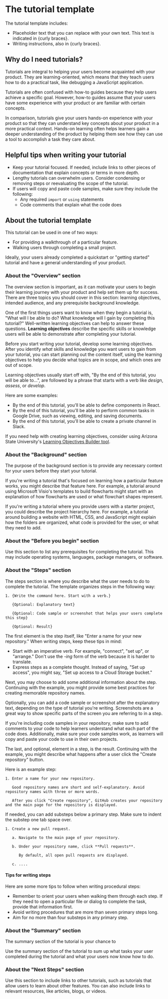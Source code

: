 # The tutorial template

The tutorial template includes:

* Placeholder text that you can replace with your own text. This text is indicated in {curly braces}.
* Writing instructions, also in {curly braces}.

## Why do I need tutorials?

Tutorials are integral to helping your users become acquainted with your product. They are learning-oriented, which means that they teach users how to do a practical task, like debugging a JavaScript application. 

Tutorials are often confused with how-to guides because they help users achieve a specific goal. However, how-to guides assume that your users have some experience with your product or are familiar with certain concepts. 

In comparison, tutorials give your users hands-on experience with your product so that they can understand key concepts about your product in a more practical context. Hands-on learning often helps learners gain a deeper understanding of the product by helping them see how they can use a tool to accomplish a task they care about.

## Helpful tips when writing your tutorial 

* Keep your tutorial focused. If needed, include links to other pieces of documentation that explain concepts or terms in more depth.
* Lengthy tutorials can overwhelm users. Consider condensing or removing steps or reevaluating the scope of the tutorial.
* If users will copy and paste code samples, make sure they include the following:
  * Any required `import` or `using` statements
  * Code comments that explain what the code does 

## About the tutorial template 

This tutorial can be used in one of two ways: 
* For providing a walkthrough of a particular feature.
* Walking users through completing a small project. 

Ideally, your users already completed a quickstart or "getting started" tutorial and have a general understanding of your product.  

### About the "Overview" section

The overview section is important, as it can motivate your users to begin their learning journey with your product and help set them up for success. There are three topics you should cover in this section: learning objectives, intended audience, and any prerequisite background knowledge. 

One of the first things users want to know when they begin a tutorial is, "What will I be able to do? What knowledge will I gain by completing this tutorial?" Well-written learning objectives can help to answer these questions. **Learning objectives** describe the specific skills or knowledge users will be able to demonstrate after completing your tutorial.

Before you start writing your tutorial, develop some learning objectives. After you identify *what* skills and knowledge you want users to gain from your tutorial, you can start planning out the content itself, using the learning objectives to help you decide what topics are in scope, and which ones are out of scope. 

Learning objectives usually start off with, "By the end of this tutorial, you will be able to...", are followed by a phrase that starts with a verb like *design*, *assess*, or *develop*.

Here are some examples:

* By the end of this tutorial, you'll be able to define components in React.
* By the end of this tutorial, you'll be able to perform common tasks in Google Drive, such as viewing, editing, and saving documents.
* By the end of this tutorial, you'll be able to create a private channel in Slack.

If you need help with creating learning objectives, consider using Arizona State University's [Learning Objectives Builder tool](https://teachonline.asu.edu/objectives-builder/).

### About the "Background" section

The purpose of the background section is to provide any necessary context for your users before they start your tutorial. 

If you're writing a tutorial that's focused on learning how a particular feature works, you might describe that feature here. For example, a tutorial around using Microsoft Visio's templates to build flowcharts might start with an explanation of how flowcharts are used or what flowchart shapes represent. 

If you're writing a tutorial where you provide users with a starter project, you could describe the project hierarchy here. For example, a tutorial around building a website with HTML, CSS, and JavaScript might explain how the folders are organized, what code is provided for the user, or what they need to add.

### About the "Before you begin" section

Use this section to list any prerequisites for completing the tutorial. This may include operating systems, languages, package managers, or software.

### About the "Steps" section

The steps section is where you describe what the user needs to do to complete the tutorial. The template organizes steps in the following way:

```
1. {Write the command here. Start with a verb.}

   {Optional: Explanatory text}

   {Optional: Code sample or screenshot that helps your users complete this step}

   {Optional: Result}

```

The first element is the step itself, like "Enter a name for your new repository." When writing steps, keep these tips in mind:

* Start with an imperative verb. For example, "connect", "set up", or "arrange." Don't use the *-ing* form of the verb because it is harder to translate.
* Express steps as a complete thought. Instead of saying, "Set up access", you might say, "Set up access to a Cloud Storage bucket."

Next, you may choose to add some additional information about the step. Continuing with the example, you might provide some best practices for creating memorable repository names.

Optionally, you can add a code sample or screenshot after the explanatory text, depending on the type of tutorial you're writing. Screenshots are a great way to show specific parts of the screen you are referring to in a step. 

If you're including code samples in your repository, make sure to add comments to your code to help learners understand what each part of the code does. Additionally, make sure your code samples work, as learners will copy and paste your code to use in their own projects.

The last, and optional, element in a step, is the result. Continuing with the example, you might describe what happens after a user click the "Create repository" button.

Here is an example step:

```
1. Enter a name for your new repository.   

   Good repository names are short and self-explanatory. Avoid repository names with three or more words.
   
   After you click "Create repository", GitHub creates your repository and the main page for the repository is displayed.
```

If needed, you can add substeps below a primary step. Make sure to indent the substep one tab space over. 

```
1. Create a new pull request.

   a. Navigate to the main page of your repository. 

   b. Under your repository name, click **Pull requests**.

      By default, all open pull requests are displayed.

   c. ....
```

#### Tips for writing steps

Here are some more tips to follow when writing procedural steps:

* Remember to orient your users when walking them through each step. If they need to open a particular file or dialog to complete the task, provide that information first.
* Avoid writing procedures that are more than seven primary steps long.
* Aim for no more than four substeps in any primary step.

### About the "Summary" section

The summary section of the tutorial is your chance to 

Use the summary section of the tutorial to sum up what tasks your user completed during the tutorial and what your users now know how to do.

### About the "Next Steps" section

Use this section to include links to other tutorials, such as tutorials that allow users to learn about other features. You can also include links to relevant resources, like articles, blogs, or videos.

